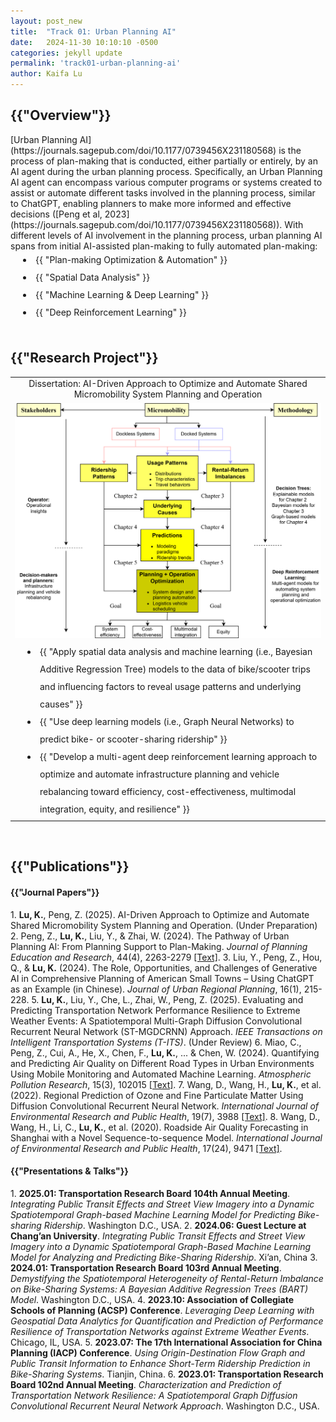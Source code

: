 ```yaml
---
layout: post_new
title:  "Track 01: Urban Planning AI"
date:   2024-11-30 10:10:10 -0500
categories: jekyll update
permalink: 'track01-urban-planning-ai'
author: Kaifa Lu
---
```


<h2>{{"Overview"}}</h2>
<style>
      li {
        padding-left: 40px;
        line-height: 2;
        text-indent: -20px;
      }
    </style>
[Urban Planning AI](https://journals.sagepub.com/doi/10.1177/0739456X231180568) is the process of plan-making that is conducted, either partially or entirely, by an AI agent during the urban planning process. Specifically, an Urban Planning AI agent can encompass various computer programs or systems created to assist or automate different tasks involved in the planning process, similar to ChatGPT, enabling planners to make more informed and effective decisions ([Peng et al, 2023](https://journals.sagepub.com/doi/10.1177/0739456X231180568)). With different levels of AI involvement in the planning process, urban planning AI spans from initial AI-assisted plan-making to fully automated plan-making:
<li>{{ "Plan-making Optimization & Automation" }}</li>
<li>{{ "Spatial Data Analysis" }}</li>
<li>{{ "Machine Learning & Deep Learning" }}</li>
<li>{{ "Deep Reinforcement Learning" }}</li>
<br>
<h2>{{"Research Project"}}</h2>
<table style="margin-left: auto; margin-right: auto;">
  <tr style="text-align: center;">
    <td>Dissertation: AI-Driven Approach to Optimize and Automate Shared Micromobility System Planning and Operation</td>
  </tr>
  <tr style="text-align: center;">
    <td><img src="assets/Modeling Framework_color_final-Page-5.png"></td>
  </tr>
  <tr style="text-align: left;">
    <td><li>{{ "Apply spatial data analysis and machine learning (i.e., Bayesian Additive Regression Tree) models to the data of bike/scooter trips and influencing factors to reveal usage patterns and underlying causes" }}</li>
    <li>{{ "Use deep learning models (i.e., Graph Neural Networks) to predict bike- or scooter-sharing ridership" }}</li>
    <li>{{ "Develop a multi-agent deep reinforcement learning approach to optimize and automate infrastructure planning and vehicle rebalancing toward efficiency, cost-effectiveness, multimodal integration, equity, and resilience" }}</li></td>
  </tr>
 </table>
<br>
<h2>{{"Publications"}}</h2>
<h4>{{"Journal Papers"}}</h4>
1. <b>Lu, K.</b>, Peng, Z. (2025). AI-Driven Approach to Optimize and Automate Shared Micromobility System Planning and Operation. (Under Preparation)
2. Peng, Z., <b>Lu, K.</b>, Liu, Y., & Zhai, W. (2024). The Pathway of Urban Planning AI: From Planning Support to Plan-Making. <em>Journal of Planning Education and Research</em>, 44(4), 2263-2279 <a href="https://doi.org/10.1177/0739456X231180568">[Text]</a>.</li>
3. Liu, Y., Peng, Z., Hou, Q., & <b>Lu, K.</b> (2024). The Role, Opportunities, and Challenges of Generative AI in Comprehensive Planning of American Small Towns – Using ChatGPT as an Example (in Chinese). <em>Journal of Urban Regional Planning</em>, 16(1), 215-228.</li>
5. <b>Lu, K.</b>, Liu, Y., Che, L., Zhai, W., Peng, Z. (2025). Evaluating and Predicting Transportation Network Performance Resilience to Extreme Weather Events: A Spatiotemporal Multi-Graph Diffusion Convolutional Recurrent Neural Network (ST-MGDCRNN) Approach. <em>IEEE Transactions on Intelligent Transportation Systems (T-ITS)</em>. (Under Review)
6. Miao, C., Peng, Z., Cui, A., He, X., Chen, F., <b>Lu, K.</b>, ... & Chen, W. (2024). Quantifying and Predicting Air Quality on Different Road Types in Urban Environments Using Mobile Monitoring and Automated Machine Learning. <em>Atmospheric Pollution Research</em>, 15(3), 102015 <a href="https://doi.org/10.1016/j.apr.2023.102015">[Text]</a>.
7. Wang, D., Wang, H., <b>Lu, K.</b>, et al. (2022). Regional Prediction of Ozone and Fine Particulate Matter Using Diffusion Convolutional Recurrent Neural Network. <em>International Journal of Environmental Research and Public Health</em>, 19(7), 3988 <a href="https://doi.org/10.3390/ijerph19073988">[Text]</a>.
8. Wang, D., Wang, H., Li, C., <b>Lu, K.</b>, et al. (2020). Roadside Air Quality Forecasting in Shanghai with a Novel Sequence-to-sequence Model. <em>International Journal of Environmental Research and Public Health</em>, 17(24), 9471 <a href="https://doi.org/10.3390/ijerph17249471">[Text]</a>.
<br>
<h4>{{"Presentations & Talks"}}</h4>
1. <b>2025.01: Transportation Research Board 104th Annual Meeting</b>. <em>Integrating Public Transit Effects and Street View Imagery into a Dynamic Spatiotemporal Graph-based Machine Learning Model for Predicting Bike-sharing Ridership</em>. Washington D.C., USA.
2. <b>2024.06: Guest Lecture at Chang’an University</b>. <em>Integrating Public Transit Effects and Street View Imagery into a Dynamic Spatiotemporal Graph-Based Machine Learning Model for Analyzing and Predicting Bike-Sharing Ridership</em>. Xi’an, China
3. <b>2024.01: Transportation Research Board 103rd Annual Meeting</b>. <em>Demystifying the Spatiotemporal Heterogeneity of Rental-Return Imbalance on Bike-Sharing Systems: A Bayesian Additive Regression Trees (BART) Model</em>. Washington D.C., USA.
4. <b>2023.10: Association of Collegiate Schools of Planning (ACSP) Conference</b>. <em>Leveraging Deep Learning with Geospatial Data Analytics for Quantification and Prediction of Performance Resilience of Transportation Networks against Extreme Weather Events</em>. Chicago, IL, USA.
5. <b>2023.07: The 17th International Association for China Planning (IACP) Conference</b>. <em>Using Origin-Destination Flow Graph and Public Transit Information to Enhance Short-Term Ridership Prediction in Bike-Sharing Systems</em>. Tianjin, China.
6. <b>2023.01: Transportation Research Board 102nd Annual Meeting</b>. <em>Characterization and Prediction of Transportation Network Resilience: A Spatiotemporal Graph Diffusion Convolutional Recurrent Neural Network Approach</em>. Washington D.C., USA.
